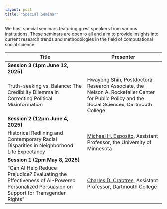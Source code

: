 ```yaml
---
layout: post
title: "Special Seminar"
---
```


We host special seminars featuring guest speakers from various institutions. These seminars are open to all and aim to provide insights into current research trends and methodologies in the field of computational social science.


<!-- ## Session 3 (1pm June 12, 2025) -->

| Title    | Presenter |
| -------- | ------- |
| **Session 3 (1pm June 12, 2025)** |
| Truth-seeking vs. Balance: The Credibility Dilemma in Correcting Political Misinformation | [Hwayong Shin](https://www.hwayongshin.com/), Postdoctoral Research Associate, the Nelson A. Rockefeller Center for Public Policy and the Social Sciences, Dartmouth College |
| **Session 2 (12pm June 4, 2025)** |
| Historical Redlining and Contemporary Racial Disparities in Neighborhood Life Expectancy | [Michael H. Esposito](https://lcc.umn.edu/people/michael-esposito), Assistant Professor, the University of Minnesota |
| **Session 1 (2pm May 8, 2025)** |
| "Can AI Help Reduce Prejudice? Evaluating the Effectiveness of AI-Powered Personalized Persuasion on Support for Transgender Rights"  | [Charles D. Crabtree](https://charlescrabtree.org/), Assistant Professor, Dartmouth College |


<!-- - Title TBA [Hwayong Shin](https://www.hwayongshin.com/) | Postdoctoral Research Associate, the Nelson A. Rockefeller Center for Public Policy and the Social Sciences, Dartmouth College -->

<!-- ## Session 2 (12pm June 4, 2025) -->

<!-- - "Historical Reading and Contemporay Racial Disparities in Neighboring Life Expectancy" [Michael H. Esposito](https://lcc.umn.edu/people/michael-esposito) | Assistant Professor, the University of Minnesota -->

<!-- ## Session 1 (2pm May 8, 2025) -->

<!-- - "Can AI Help Reduce Prejudice? Evaluating the Effectiveness of AI-Powered Personalized Persuasion on Support for Transgender Rights" [Charles D. Crabtree](https://charlescrabtree.org/) | Assistant Professor, Dartmouth College -->
